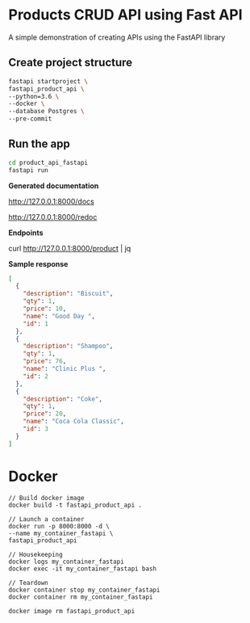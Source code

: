 # Products CRUD API using Fast API

A simple demonstration of creating APIs using the FastAPI library

## Create project structure

```bash
fastapi startproject \
fastapi_product_api \
--python=3.6 \
--docker \
--database Postgres \
--pre-commit
```

## Run the app

```bash
cd product_api_fastapi
fastapi run
```

**Generated documentation**

http://127.0.0.1:8000/docs

http://127.0.0.1:8000/redoc

**Endpoints**

curl http://127.0.0.1:8000/product | jq

**Sample response**

```json
[
  {
    "description": "Biscuit",
    "qty": 1,
    "price": 10,
    "name": "Good Day ",
    "id": 1
  },
  {
    "description": "Shampoo",
    "qty": 1,
    "price": 76,
    "name": "Clinic Plus ",
    "id": 2
  },
  {
    "description": "Coke",
    "qty": 1,
    "price": 20,
    "name": "Coca Cola Classic",
    "id": 3
  }
]
```

# Docker 

```
// Build docker image
docker build -t fastapi_product_api .

// Launch a container
docker run -p 8000:8000 -d \
--name my_container_fastapi \
fastapi_product_api

// Housekeeping
docker logs my_container_fastapi
docker exec -it my_container_fastapi bash

// Teardown
docker container stop my_container_fastapi
docker container rm my_container_fastapi

docker image rm fastapi_product_api
```
